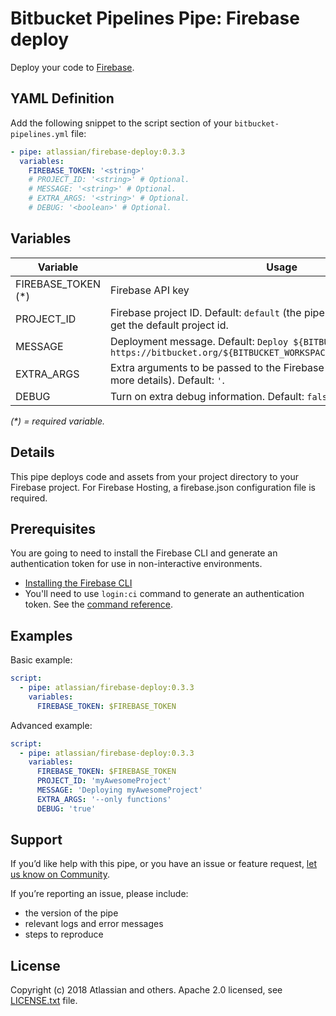 # Bitbucket Pipelines Pipe: Firebase deploy

Deploy your code to [Firebase](https://firebase.google.com/).

## YAML Definition

Add the following snippet to the script section of your `bitbucket-pipelines.yml` file:

```yaml
- pipe: atlassian/firebase-deploy:0.3.3
  variables:
    FIREBASE_TOKEN: '<string>'
    # PROJECT_ID: '<string>' # Optional.
    # MESSAGE: '<string>' # Optional.
    # EXTRA_ARGS: '<string>' # Optional.
    # DEBUG: '<boolean>' # Optional.
```
## Variables

| Variable              | Usage                                                       |
| --------------------- | ----------------------------------------------------------- |
| FIREBASE_TOKEN (*)    | Firebase API key |
| PROJECT_ID            | Firebase project ID. Default: `default` (the pipe will use **.firebaserc** file to get the default project id.   |
| MESSAGE               | Deployment message. Default: `Deploy ${BITBUCKET_COMMIT} from https://bitbucket.org/${BITBUCKET_WORKSPACE}/${BITBUCKET_REPO_SLUG}` |
| EXTRA_ARGS            | Extra arguments to be passed to the Firebase CLI (see Firebase docs for more details). Default: `'`.
| DEBUG                 | Turn on extra debug information. Default: `false`. |

_(*) = required variable._

## Details
This pipe deploys code and assets from your project directory to your Firebase project. 
For Firebase Hosting, a firebase.json configuration file is required.

## Prerequisites

You are going to need to install the Firebase CLI and generate an authentication token for use in non-interactive environments.

* [Installing the Firebase CLI](https://firebase.google.com/docs/cli/#install_the_firebase_cli)
* You'll need to use `login:ci` command to generate an authentication token. See the [command reference](https://firebase.google.com/docs/cli/#administrative_commands).

## Examples

Basic example:

```yaml
script:
  - pipe: atlassian/firebase-deploy:0.3.3
    variables:
      FIREBASE_TOKEN: $FIREBASE_TOKEN
```

Advanced example:

```yaml
script:
  - pipe: atlassian/firebase-deploy:0.3.3
    variables:
      FIREBASE_TOKEN: $FIREBASE_TOKEN
      PROJECT_ID: 'myAwesomeProject'
      MESSAGE: 'Deploying myAwesomeProject'
      EXTRA_ARGS: '--only functions'
      DEBUG: 'true'
```

## Support
If you’d like help with this pipe, or you have an issue or feature request, [let us know on Community](https://community.atlassian.com/t5/forums/postpage/choose-node/true/interaction-style/qanda?add-tags=bitbucket-pipelines,pipes,deployment,firebase).

If you’re reporting an issue, please include:

- the version of the pipe
- relevant logs and error messages
- steps to reproduce

## License
Copyright (c) 2018 Atlassian and others.
Apache 2.0 licensed, see [LICENSE.txt](LICENSE.txt) file.
